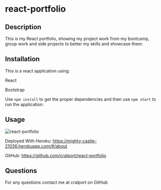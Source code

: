 # react-portfolio

## Description

This is my React portfolio, showing my project work from my bootcamp, group work and side projects to better my skills and showcase them.

## Installation

This is a react application using:

React

Bootstrap

Use ```npm install``` to get the proper dependencies and then use ```npm start``` to run the application.

## Usage

![react-portfolio](https://user-images.githubusercontent.com/77599683/126132542-07a5a054-2472-4216-a89c-66ae745526d6.png)


Deployed With Heroku: https://mighty-castle-21036.herokuapp.com/#/about

GitHub: https://github.com/cralport/react-portfolio



## Questions

For any questions contact me at cralport on GitHub